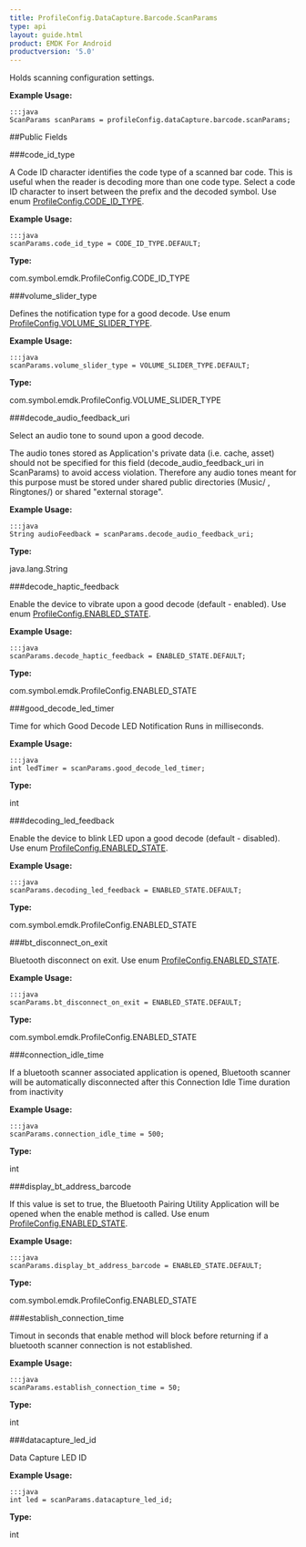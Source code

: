 ```yaml
---
title: ProfileConfig.DataCapture.Barcode.ScanParams
type: api
layout: guide.html
product: EMDK For Android
productversion: '5.0'
---
```



Holds scanning configuration settings.  
 
 

**Example Usage:**
	
	:::java	
	ScanParams scanParams = profileConfig.dataCapture.barcode.scanParams;


##Public Fields

###code_id_type

A Code ID character identifies the code type of a scanned bar code. 
 This is useful when the reader is decoding more than one code type. Select a code ID character to insert between the prefix and the decoded symbol. 
 Use enum [ ProfileConfig.CODE_ID_TYPE](../ProfileConfig-CODE_ID_TYPE).
 
 

**Example Usage:**
	
	:::java	
	scanParams.code_id_type = CODE_ID_TYPE.DEFAULT;


**Type:**

com.symbol.emdk.ProfileConfig.CODE_ID_TYPE

###volume_slider_type

Defines the notification type for a good decode. 
 Use enum [ ProfileConfig.VOLUME_SLIDER_TYPE](../ProfileConfig-VOLUME_SLIDER_TYPE).
 
 

**Example Usage:**
	
	:::java	
	scanParams.volume_slider_type = VOLUME_SLIDER_TYPE.DEFAULT;


**Type:**

com.symbol.emdk.ProfileConfig.VOLUME_SLIDER_TYPE

###decode_audio_feedback_uri

Select an audio tone to sound upon a good decode. 
 
 The audio tones stored as Application's private data (i.e. cache, asset) should not be specified for this field 
 (decode_audio_feedback_uri in ScanParams) to avoid access violation. Therefore any audio tones meant for this 
 purpose must be stored under shared public directories (Music/ , Ringtones/) or shared "external storage".
 
 

**Example Usage:**
	
	:::java	
	String audioFeedback = scanParams.decode_audio_feedback_uri;


**Type:**

java.lang.String

###decode_haptic_feedback

Enable the device to vibrate upon a good decode (default - enabled). Use enum [ ProfileConfig.ENABLED_STATE](../ProfileConfig-ENABLED_STATE).
 
 

**Example Usage:**
	
	:::java	
	scanParams.decode_haptic_feedback = ENABLED_STATE.DEFAULT;


**Type:**

com.symbol.emdk.ProfileConfig.ENABLED_STATE

###good_decode_led_timer

Time for which Good Decode LED Notification Runs in milliseconds.
 
 

**Example Usage:**
	
	:::java	
	int ledTimer = scanParams.good_decode_led_timer;


**Type:**

int

###decoding_led_feedback

Enable the device to blink LED upon a good decode (default - disabled). Use enum [ ProfileConfig.ENABLED_STATE](../ProfileConfig-ENABLED_STATE).
 
 

**Example Usage:**
	
	:::java	
	scanParams.decoding_led_feedback = ENABLED_STATE.DEFAULT;


**Type:**

com.symbol.emdk.ProfileConfig.ENABLED_STATE

###bt_disconnect_on_exit

Bluetooth disconnect on exit. Use enum [ ProfileConfig.ENABLED_STATE](../ProfileConfig-ENABLED_STATE).
 
 

**Example Usage:**
	
	:::java	
	scanParams.bt_disconnect_on_exit = ENABLED_STATE.DEFAULT;


**Type:**

com.symbol.emdk.ProfileConfig.ENABLED_STATE

###connection_idle_time

If a bluetooth scanner associated application is opened, Bluetooth 
 scanner will be automatically disconnected after this Connection 
 Idle Time duration from inactivity
 
 

**Example Usage:**
	
	:::java	
	scanParams.connection_idle_time = 500;


**Type:**

int

###display_bt_address_barcode

If this value is set to true, the Bluetooth Pairing Utility
 Application will be opened when the enable method is called.
 Use enum [ ProfileConfig.ENABLED_STATE](../ProfileConfig-ENABLED_STATE).
 
 

**Example Usage:**
	
	:::java	
	scanParams.display_bt_address_barcode = ENABLED_STATE.DEFAULT;


**Type:**

com.symbol.emdk.ProfileConfig.ENABLED_STATE

###establish_connection_time

Timout in seconds that enable method will block before returning 
 if a bluetooth scanner connection is not established.
 
 

**Example Usage:**
	
	:::java	
	scanParams.establish_connection_time = 50;


**Type:**

int

###datacapture_led_id

Data Capture LED ID
 
 

**Example Usage:**
	
	:::java	
	int led = scanParams.datacapture_led_id;


**Type:**

int


